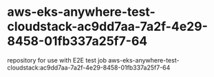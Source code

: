 # aws-eks-anywhere-test-cloudstack-ac9dd7aa-7a2f-4e29-8458-01fb337a25f7-64
repository for use with E2E test job aws-eks-anywhere-test-cloudstack:ac9dd7aa-7a2f-4e29-8458-01fb337a25f7-64
